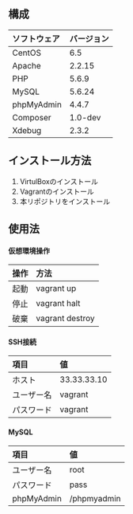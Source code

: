 ## 構成
|ソフトウェア|バージョン|
|:--|:--|
|CentOS|6.5|
|Apache|2.2.15|
|PHP|5.6.9|
|MySQL|5.6.24|
|phpMyAdmin|4.4.7|
|Composer|1.0-dev|
|Xdebug|2.3.2|

## インストール方法
1. VirtulBoxのインストール
1. Vagrantのインストール
1. 本リポジトリをインストール

## 使用法
#### 仮想環境操作
|操作|方法|
|:--|:--|
|起動|vagrant up|
|停止|vagrant halt|
|破棄|vagrant destroy|

#### SSH接続
|項目|値|
|:--|:--|
|ホスト|33.33.33.10|
|ユーザー名|vagrant|
|パスワード|vagrant|

#### MySQL
|項目|値|
|:--|:--|
|ユーザー名|root|
|パスワード|pass|
|phpMyAdmin|/phpmyadmin|
